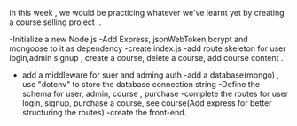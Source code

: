 in this week , we would be practicing whatever we've learnt yet by creating a course selling project ..

-Initialize a new Node.js
-Add Express, jsonWebToken,bcrypt and mongoose to it as dependency
-create index.js
-add route skeleton for user login,admin signup , create a course, delete a course, add course content .
- add a middleware for suer and adming auth
-add a database(mongo) , use "dotenv" to store the database connection string
-Define the schema for user, admin, course , purchase
-complete the routes for user login, signup, purchase a course, see course(Add express for better structuring the routes)
-create the front-end.